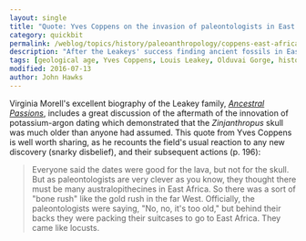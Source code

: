 ```yaml
---
layout: single
title: "Quote: Yves Coppens on the invasion of paleontologists in East Africa"
category: quickbit
permalink: /weblog/topics/history/paleoanthropology/coppens-east-africa-invasion-2016.html
description: "After the Leakeys' success finding ancient fossils in East Africa, paleontologists 'came like locusts'."
tags: [geological age, Yves Coppens, Louis Leakey, Olduvai Gorge, history of paleoanthropology]
modified: 2016-07-13
author: John Hawks
---
```


Virginia Morell's excellent biography of the Leakey family, <a href="http://amzn.to/29CH6YZ"><em>Ancestral Passions</em></a>, includes a great discussion of the aftermath of the innovation of potassium-argon dating which demonstrated that the <em>Zinjanthropus</em> skull was much older than anyone had assumed. This quote from Yves Coppens is well worth sharing, as he recounts the field's usual reaction to any new discovery (snarky disbelief), and their subsequent actions (p. 196): 

<blockquote>Everyone said the dates were good for the lava, but not for the skull. But as paleontologists are very clever as you know, they thought there must be many australopithecines in East Africa. So there was a sort of "bone rush" like the gold rush in the far West. Officially, the paleontologists were saying, "No, no, it's too old," but behind their backs they were packing their suitcases to go to East Africa. They came like locusts.</blockquote>
